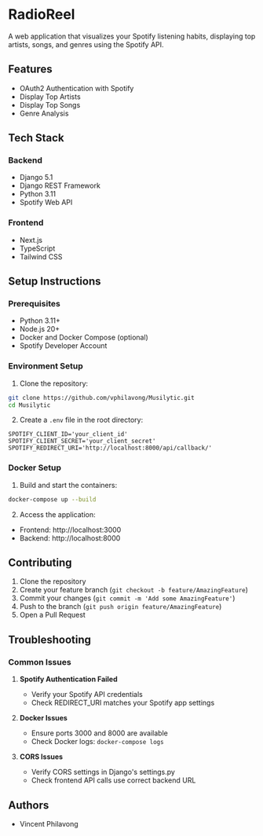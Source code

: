 # RadioReel

A web application that visualizes your Spotify listening habits, displaying top artists, songs, and genres using the Spotify API.

## Features

- OAuth2 Authentication with Spotify
- Display Top Artists
- Display Top Songs
- Genre Analysis

## Tech Stack

### Backend
- Django 5.1
- Django REST Framework
- Python 3.11
- Spotify Web API

### Frontend
- Next.js
- TypeScript
- Tailwind CSS

## Setup Instructions

### Prerequisites
- Python 3.11+
- Node.js 20+
- Docker and Docker Compose (optional)
- Spotify Developer Account

### Environment Setup

1. Clone the repository:
```bash
git clone https://github.com/vphilavong/Musilytic.git
cd Musilytic
```

2. Create a `.env` file in the root directory:
```
SPOTIFY_CLIENT_ID='your_client_id'
SPOTIFY_CLIENT_SECRET='your_client_secret'
SPOTIFY_REDIRECT_URI='http://localhost:8000/api/callback/'
```

### Docker Setup

1. Build and start the containers:
```bash
docker-compose up --build
```

2. Access the application:
- Frontend: http://localhost:3000
- Backend: http://localhost:8000


## Contributing

1. Clone the repository
2. Create your feature branch (`git checkout -b feature/AmazingFeature`)
3. Commit your changes (`git commit -m 'Add some AmazingFeature'`)
4. Push to the branch (`git push origin feature/AmazingFeature`)
5. Open a Pull Request

## Troubleshooting

### Common Issues
1. **Spotify Authentication Failed**
   - Verify your Spotify API credentials
   - Check REDIRECT_URI matches your Spotify app settings

2. **Docker Issues**
   - Ensure ports 3000 and 8000 are available
   - Check Docker logs: `docker-compose logs`

3. **CORS Issues**
   - Verify CORS settings in Django's settings.py
   - Check frontend API calls use correct backend URL

## Authors

- Vincent Philavong
